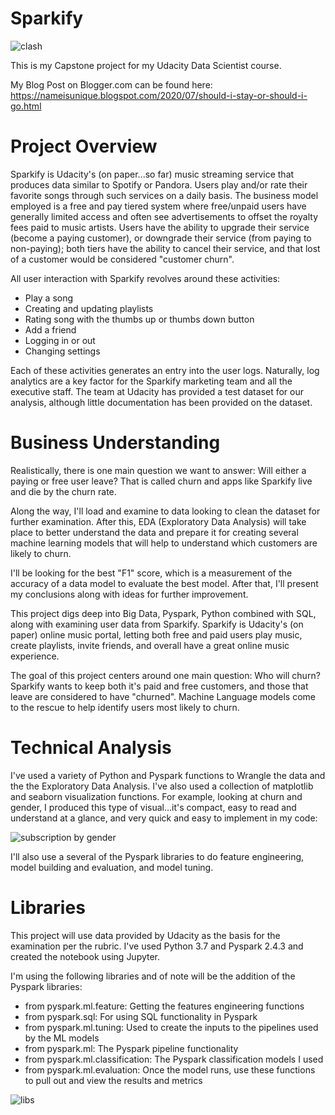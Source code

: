 # Sparkify

![clash](https://user-images.githubusercontent.com/65500578/88697644-86195600-d0ca-11ea-93b5-896d8c3a38e5.jpg)

This is my Capstone project for my Udacity Data Scientist course.

My Blog Post on Blogger.com can be found here: https://nameisunique.blogspot.com/2020/07/should-i-stay-or-should-i-go.html

# Project Overview

Sparkify is Udacity's (on paper...so far) music streaming service that produces data similar to Spotify or Pandora. Users play and/or rate their favorite songs through such services on a daily basis. The business model employed is a free and pay tiered system where free/unpaid users have generally limited access and often see advertisements to offset the royalty fees paid to music artists. Users have the ability to upgrade their service (become a paying customer), or downgrade their service (from paying to non-paying); both tiers have the ability to cancel their service, and that lost of a customer would be considered "customer churn".

All user interaction with Sparkify revolves around these activities:

* Play a song
* Creating and updating playlists
* Rating song with the thumbs up or thumbs down button
* Add a friend
* Logging in or out
* Changing settings

Each of these activities generates an entry into the user logs. Naturally, log analytics are a key factor for the Sparkify marketing team and all the executive staff. The team at Udacity has provided a test dataset for our analysis, although little documentation has been provided on the dataset.

# Business Understanding

Realistically, there is one main question we want to answer: Will either a paying or free user leave? That is called churn and apps like Sparkify live and die by the churn rate.


Along the way, I'll load and examine to data looking to clean the dataset for further examination. After this, EDA (Exploratory Data Analysis) will take place to better understand the data and prepare it for creating several machine learning models that will help to understand which customers are likely to churn.

I'll be looking for the best "F1" score, which is a measurement of the accuracy of a data model to evaluate the best model. After that, I'll present my conclusions along with ideas for further improvement.

This project digs deep into Big Data, Pyspark, Python combined with SQL, along with examining user data from Sparkify. Sparkify is Udacity's (on paper) online music portal, letting both free and paid users play music, create playlists, invite friends, and overall have a great online music experience.

The goal of this project centers around one main question: Who will churn? Sparkify wants to keep both it's paid and free customers, and those that leave are considered to have "churned". Machine Language models come to the rescue to help identify users most likely to churn.

# Technical Analysis

I've used a variety of Python and Pyspark functions to Wrangle the data and the the Exploratory Data Analysis. I've also used a collection of matplotlib and seaborn visualization functions. For example, looking at churn and gender, I produced this type of visual...it's compact, easy to read and understand at a glance, and very quick and easy to implement in my code:

![subscription by gender](https://user-images.githubusercontent.com/65500578/88699116-8e729080-d0cc-11ea-926d-ee85b03680da.jpg)

I'll also use a several of the Pyspark libraries to do feature engineering, model building and evaluation, and model tuning.

# Libraries

This project will use data provided by Udacity as the basis for the examination per the rubric. I've used Python 3.7 and Pyspark 2.4.3 and created the notebook using Jupyter.

I'm using the following libraries and of note will be the addition of the Pyspark libraries:

* from pyspark.ml.feature: Getting the features engineering functions
* from pyspark.sql: For using SQL functionality in Pyspark
* from pyspark.ml.tuning: Used to create the inputs to the pipelines used by the ML models
* from pyspark.ml: The Pyspark pipeline functionality
* from pyspark.ml.classification: The Pyspark classification models I used
* from pyspark.ml.evaluation: Once the model runs, use these functions to pull out and view the results and metrics

![libs](https://user-images.githubusercontent.com/65500578/88697962-08097f00-d0cb-11ea-9c0c-ed80ebf589ca.jpg)
